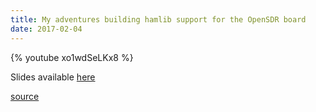 ```yaml
---
title: My adventures building hamlib support for the OpenSDR board
date: 2017-02-04
---
```


{% youtube xo1wdSeLKx8 %}

Slides available [here](/talks/OpenRadio2017/openradio2017.html)

[source](https://github.com/pwarren/OpenRadio2017)

